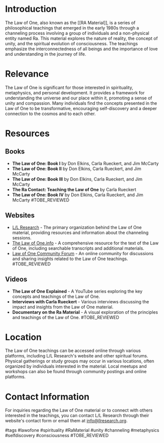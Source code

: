 # Introduction
The Law of One, also known as the [[RA Material]], is a series of philosophical teachings that emerged in the early 1980s through a channeling process involving a group of individuals and a non-physical entity named Ra. This material explores the nature of reality, the concept of unity, and the spiritual evolution of consciousness. The teachings emphasize the interconnectedness of all beings and the importance of love and understanding in the journey of life.

# Relevance
The Law of One is significant for those interested in spirituality, metaphysics, and personal development. It provides a framework for understanding the universe and our place within it, promoting a sense of unity and compassion. Many individuals find the concepts presented in the Law of One to be transformative, encouraging self-discovery and a deeper connection to the cosmos and to each other.

# Resources

## Books
- **The Law of One: Book I** by Don Elkins, Carla Rueckert, and Jim McCarty
- **The Law of One: Book II** by Don Elkins, Carla Rueckert, and Jim McCarty
- **The Law of One: Book III** by Don Elkins, Carla Rueckert, and Jim McCarty
- **The Ra Contact: Teaching the Law of One** by Carla Rueckert
- **The Law of One: Book IV** by Don Elkins, Carla Rueckert, and Jim McCarty #TOBE_REVIEWED

## Websites
- [L/L Research](https://www.llresearch.org) - The primary organization behind the Law of One material, providing resources and information about the channeling sessions.
- [The Law of One.info](https://www.lawofone.info) - A comprehensive resource for the text of the Law of One, including searchable transcripts and additional materials.
- [Law of One Community Forum](https://www.lawofonecommunity.org) - An online community for discussions and sharing insights related to the Law of One teachings. #TOBE_REVIEWED

## Videos
- **The Law of One Explained** - A YouTube series exploring the key concepts and teachings of the Law of One.
- **Interviews with Carla Rueckert** - Various interviews discussing the impact and insights from the Law of One material.
- **Documentary on the Ra Material** - A visual exploration of the principles and teachings of the Law of One. #TOBE_REVIEWED

# Location
The Law of One teachings can be accessed online through various platforms, including L/L Research's website and other spiritual forums. Physical gatherings or study groups may occur in various locations, often organized by individuals interested in the material. Local meetups and workshops can also be found through community postings and online platforms.

# Contact Information
For inquiries regarding the Law of One material or to connect with others interested in the teachings, you can contact L/L Research through their website's contact form or email them at info@llresearch.org.

#tags 
#lawofone #spirituality #RaMaterial #unity #channeling #metaphysics #selfdiscovery #consciousness #TOBE_REVIEWED
